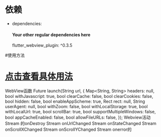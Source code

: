 # 依赖

- dependencies:
  #### Your other regular dependencies here
  flutter_webview_plugin: ^0.3.5



#使用方法
#  [点击查看具体用法](https://github.com/fluttercommunity/flutter_webview_plugin "Heading link")
WebView函数
Future<Null> launch(String url, {
   Map<String, String> headers: null,
   bool withJavascript: true,
   bool clearCache: false,
   bool clearCookies: false,
   bool hidden: false,
   bool enableAppScheme: true,
   Rect rect: null,
   String userAgent: null,
   bool withZoom: false,
   bool withLocalStorage: true,
   bool withLocalUrl: true,
   bool scrollBar: true,
   bool supportMultipleWindows: false,
   bool appCacheEnabled: false,
   bool allowFileURLs: false,
});
Webview活动
Stream<Null> 的onDestroy
Stream<String> onUrlChanged
Stream<WebViewStateChanged> onStateChanged
Stream<double> onScrollXChanged
Stream<double> onScrollYChanged
Stream<String> onerror的